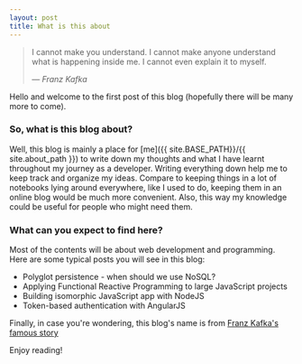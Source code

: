 ```yaml
---
layout: post
title: What is this about
---
```


> I cannot make you understand. I cannot make anyone understand what is happening inside me. I cannot even explain it to myself.
> 
> &mdash; <cite>Franz Kafka</cite>

Hello and welcome to the first post of this blog (hopefully there will be many more to come).

### So, what is this blog about?

Well, this blog is mainly a place for [me]({{ site.BASE_PATH}}/{{ site.about_path }}) to write down my thoughts and what I have learnt throughout my journey as a developer. Writing everything down help me to keep track and organize my ideas. Compare to keeping things in a lot of notebooks lying around everywhere, like I used to do, keeping them in an online blog would be much more convenient. Also, this way my knowledge could be useful for people who might need them.


### What can you expect to find here?

Most of the contents will be about web development and programming. Here are some typical posts you will see in this blog:  
- Polyglot persistence - when should we use NoSQL?  
- Applying Functional Reactive Programming to large JavaScript projects  
- Building isomorphic JavaScript app with NodeJS  
- Token-based authentication with AngularJS  

  
  
Finally, in case you're wondering, this blog's name is from [Franz Kafka's famous story](https://www.gutenberg.org/files/5200/5200-h/5200-h.htm)

Enjoy reading!
